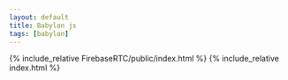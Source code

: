 ```yaml
---
layout: default
title: Babylon js
tags: [babylon]
---
```

{% include_relative FirebaseRTC/public/index.html %}
{% include_relative index.html %}





<style>
/* force scrollbar */
html { overflow-y: scroll; }


article {padding:2%;}

</style>
